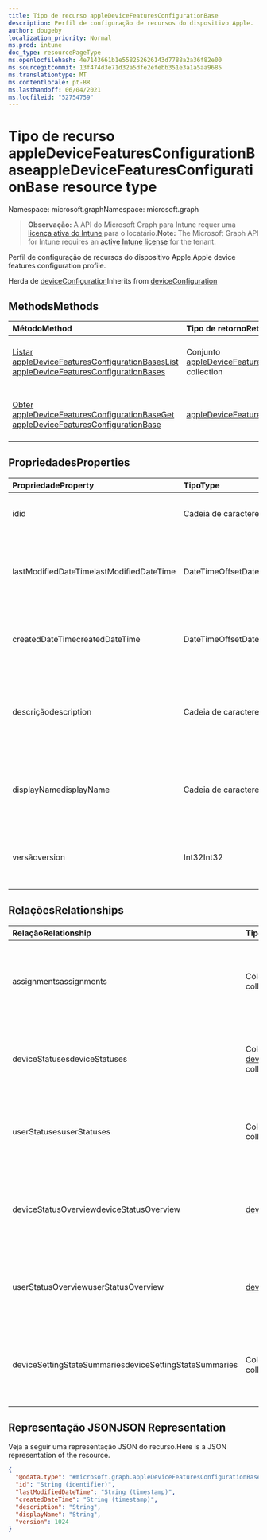 ```yaml
---
title: Tipo de recurso appleDeviceFeaturesConfigurationBase
description: Perfil de configuração de recursos do dispositivo Apple.
author: dougeby
localization_priority: Normal
ms.prod: intune
doc_type: resourcePageType
ms.openlocfilehash: 4e7143661b1e558252626143d7788a2a36f82e00
ms.sourcegitcommit: 13f474d3e71d32a5dfe2efebb351e3a1a5aa9685
ms.translationtype: MT
ms.contentlocale: pt-BR
ms.lasthandoff: 06/04/2021
ms.locfileid: "52754759"
---
```

# <a name="appledevicefeaturesconfigurationbase-resource-type"></a><span data-ttu-id="1b01c-103">Tipo de recurso appleDeviceFeaturesConfigurationBase</span><span class="sxs-lookup"><span data-stu-id="1b01c-103">appleDeviceFeaturesConfigurationBase resource type</span></span>

<span data-ttu-id="1b01c-104">Namespace: microsoft.graph</span><span class="sxs-lookup"><span data-stu-id="1b01c-104">Namespace: microsoft.graph</span></span>

> <span data-ttu-id="1b01c-105">**Observação:** A API do Microsoft Graph para Intune requer uma [licença ativa do Intune](https://go.microsoft.com/fwlink/?linkid=839381) para o locatário.</span><span class="sxs-lookup"><span data-stu-id="1b01c-105">**Note:** The Microsoft Graph API for Intune requires an [active Intune license](https://go.microsoft.com/fwlink/?linkid=839381) for the tenant.</span></span>

<span data-ttu-id="1b01c-106">Perfil de configuração de recursos do dispositivo Apple.</span><span class="sxs-lookup"><span data-stu-id="1b01c-106">Apple device features configuration profile.</span></span>


<span data-ttu-id="1b01c-107">Herda de [deviceConfiguration](../resources/intune-deviceconfig-deviceconfiguration.md)</span><span class="sxs-lookup"><span data-stu-id="1b01c-107">Inherits from [deviceConfiguration](../resources/intune-deviceconfig-deviceconfiguration.md)</span></span>

## <a name="methods"></a><span data-ttu-id="1b01c-108">Methods</span><span class="sxs-lookup"><span data-stu-id="1b01c-108">Methods</span></span>
|<span data-ttu-id="1b01c-109">Método</span><span class="sxs-lookup"><span data-stu-id="1b01c-109">Method</span></span>|<span data-ttu-id="1b01c-110">Tipo de retorno</span><span class="sxs-lookup"><span data-stu-id="1b01c-110">Return Type</span></span>|<span data-ttu-id="1b01c-111">Descrição</span><span class="sxs-lookup"><span data-stu-id="1b01c-111">Description</span></span>|
|:---|:---|:---|
|[<span data-ttu-id="1b01c-112">Listar appleDeviceFeaturesConfigurationBases</span><span class="sxs-lookup"><span data-stu-id="1b01c-112">List appleDeviceFeaturesConfigurationBases</span></span>](../api/intune-deviceconfig-appledevicefeaturesconfigurationbase-list.md)|<span data-ttu-id="1b01c-113">Conjunto [appleDeviceFeaturesConfigurationBase](../resources/intune-deviceconfig-appledevicefeaturesconfigurationbase.md)</span><span class="sxs-lookup"><span data-stu-id="1b01c-113">[appleDeviceFeaturesConfigurationBase](../resources/intune-deviceconfig-appledevicefeaturesconfigurationbase.md) collection</span></span>|<span data-ttu-id="1b01c-114">Listar propriedades e relações de objetos de [appleDeviceFeaturesConfigurationBase](../resources/intune-deviceconfig-appledevicefeaturesconfigurationbase.md).</span><span class="sxs-lookup"><span data-stu-id="1b01c-114">List properties and relationships of the [appleDeviceFeaturesConfigurationBase](../resources/intune-deviceconfig-appledevicefeaturesconfigurationbase.md) objects.</span></span>|
|[<span data-ttu-id="1b01c-115">Obter appleDeviceFeaturesConfigurationBase</span><span class="sxs-lookup"><span data-stu-id="1b01c-115">Get appleDeviceFeaturesConfigurationBase</span></span>](../api/intune-deviceconfig-appledevicefeaturesconfigurationbase-get.md)|[<span data-ttu-id="1b01c-116">appleDeviceFeaturesConfigurationBase</span><span class="sxs-lookup"><span data-stu-id="1b01c-116">appleDeviceFeaturesConfigurationBase</span></span>](../resources/intune-deviceconfig-appledevicefeaturesconfigurationbase.md)|<span data-ttu-id="1b01c-117">Ler propriedades e relações de objetos de [appleDeviceFeaturesConfigurationBase](../resources/intune-deviceconfig-appledevicefeaturesconfigurationbase.md).</span><span class="sxs-lookup"><span data-stu-id="1b01c-117">Read properties and relationships of the [appleDeviceFeaturesConfigurationBase](../resources/intune-deviceconfig-appledevicefeaturesconfigurationbase.md) object.</span></span>|

## <a name="properties"></a><span data-ttu-id="1b01c-118">Propriedades</span><span class="sxs-lookup"><span data-stu-id="1b01c-118">Properties</span></span>
|<span data-ttu-id="1b01c-119">Propriedade</span><span class="sxs-lookup"><span data-stu-id="1b01c-119">Property</span></span>|<span data-ttu-id="1b01c-120">Tipo</span><span class="sxs-lookup"><span data-stu-id="1b01c-120">Type</span></span>|<span data-ttu-id="1b01c-121">Descrição</span><span class="sxs-lookup"><span data-stu-id="1b01c-121">Description</span></span>|
|:---|:---|:---|
|<span data-ttu-id="1b01c-122">id</span><span class="sxs-lookup"><span data-stu-id="1b01c-122">id</span></span>|<span data-ttu-id="1b01c-123">Cadeia de caracteres</span><span class="sxs-lookup"><span data-stu-id="1b01c-123">String</span></span>|<span data-ttu-id="1b01c-124">Chave da entidade.</span><span class="sxs-lookup"><span data-stu-id="1b01c-124">Key of the entity.</span></span> <span data-ttu-id="1b01c-125">Herdada de [deviceConfiguration](../resources/intune-deviceconfig-deviceconfiguration.md)</span><span class="sxs-lookup"><span data-stu-id="1b01c-125">Inherited from [deviceConfiguration](../resources/intune-deviceconfig-deviceconfiguration.md)</span></span>|
|<span data-ttu-id="1b01c-126">lastModifiedDateTime</span><span class="sxs-lookup"><span data-stu-id="1b01c-126">lastModifiedDateTime</span></span>|<span data-ttu-id="1b01c-127">DateTimeOffset</span><span class="sxs-lookup"><span data-stu-id="1b01c-127">DateTimeOffset</span></span>|<span data-ttu-id="1b01c-128">DateTime da última modificação do objeto.</span><span class="sxs-lookup"><span data-stu-id="1b01c-128">DateTime the object was last modified.</span></span> <span data-ttu-id="1b01c-129">Herdada de [deviceConfiguration](../resources/intune-deviceconfig-deviceconfiguration.md)</span><span class="sxs-lookup"><span data-stu-id="1b01c-129">Inherited from [deviceConfiguration](../resources/intune-deviceconfig-deviceconfiguration.md)</span></span>|
|<span data-ttu-id="1b01c-130">createdDateTime</span><span class="sxs-lookup"><span data-stu-id="1b01c-130">createdDateTime</span></span>|<span data-ttu-id="1b01c-131">DateTimeOffset</span><span class="sxs-lookup"><span data-stu-id="1b01c-131">DateTimeOffset</span></span>|<span data-ttu-id="1b01c-132">DateTime em que o objeto foi criado.</span><span class="sxs-lookup"><span data-stu-id="1b01c-132">DateTime the object was created.</span></span> <span data-ttu-id="1b01c-133">Herdada de [deviceConfiguration](../resources/intune-deviceconfig-deviceconfiguration.md)</span><span class="sxs-lookup"><span data-stu-id="1b01c-133">Inherited from [deviceConfiguration](../resources/intune-deviceconfig-deviceconfiguration.md)</span></span>|
|<span data-ttu-id="1b01c-134">descrição</span><span class="sxs-lookup"><span data-stu-id="1b01c-134">description</span></span>|<span data-ttu-id="1b01c-135">Cadeia de caracteres</span><span class="sxs-lookup"><span data-stu-id="1b01c-135">String</span></span>|<span data-ttu-id="1b01c-136">O administrador forneceu a descrição da Configuração do dispositivo.</span><span class="sxs-lookup"><span data-stu-id="1b01c-136">Admin provided description of the Device Configuration.</span></span> <span data-ttu-id="1b01c-137">Herdada de [deviceConfiguration](../resources/intune-deviceconfig-deviceconfiguration.md)</span><span class="sxs-lookup"><span data-stu-id="1b01c-137">Inherited from [deviceConfiguration](../resources/intune-deviceconfig-deviceconfiguration.md)</span></span>|
|<span data-ttu-id="1b01c-138">displayName</span><span class="sxs-lookup"><span data-stu-id="1b01c-138">displayName</span></span>|<span data-ttu-id="1b01c-139">Cadeia de caracteres</span><span class="sxs-lookup"><span data-stu-id="1b01c-139">String</span></span>|<span data-ttu-id="1b01c-140">O administrador forneceu o nome da Configuração do dispositivo.</span><span class="sxs-lookup"><span data-stu-id="1b01c-140">Admin provided name of the device configuration.</span></span> <span data-ttu-id="1b01c-141">Herdada de [deviceConfiguration](../resources/intune-deviceconfig-deviceconfiguration.md)</span><span class="sxs-lookup"><span data-stu-id="1b01c-141">Inherited from [deviceConfiguration](../resources/intune-deviceconfig-deviceconfiguration.md)</span></span>|
|<span data-ttu-id="1b01c-142">versão</span><span class="sxs-lookup"><span data-stu-id="1b01c-142">version</span></span>|<span data-ttu-id="1b01c-143">Int32</span><span class="sxs-lookup"><span data-stu-id="1b01c-143">Int32</span></span>|<span data-ttu-id="1b01c-144">Versão da configuração do dispositivo.</span><span class="sxs-lookup"><span data-stu-id="1b01c-144">Version of the device configuration.</span></span> <span data-ttu-id="1b01c-145">Herdada de [deviceConfiguration](../resources/intune-deviceconfig-deviceconfiguration.md)</span><span class="sxs-lookup"><span data-stu-id="1b01c-145">Inherited from [deviceConfiguration](../resources/intune-deviceconfig-deviceconfiguration.md)</span></span>|

## <a name="relationships"></a><span data-ttu-id="1b01c-146">Relações</span><span class="sxs-lookup"><span data-stu-id="1b01c-146">Relationships</span></span>
|<span data-ttu-id="1b01c-147">Relação</span><span class="sxs-lookup"><span data-stu-id="1b01c-147">Relationship</span></span>|<span data-ttu-id="1b01c-148">Tipo</span><span class="sxs-lookup"><span data-stu-id="1b01c-148">Type</span></span>|<span data-ttu-id="1b01c-149">Descrição</span><span class="sxs-lookup"><span data-stu-id="1b01c-149">Description</span></span>|
|:---|:---|:---|
|<span data-ttu-id="1b01c-150">assignments</span><span class="sxs-lookup"><span data-stu-id="1b01c-150">assignments</span></span>|<span data-ttu-id="1b01c-151">Coleção [deviceConfigurationAssignment](../resources/intune-deviceconfig-deviceconfigurationassignment.md)</span><span class="sxs-lookup"><span data-stu-id="1b01c-151">[deviceConfigurationAssignment](../resources/intune-deviceconfig-deviceconfigurationassignment.md) collection</span></span>|<span data-ttu-id="1b01c-152">A lista de atribuições para o perfil de configuração do dispositivo.</span><span class="sxs-lookup"><span data-stu-id="1b01c-152">The list of assignments for the device configuration profile.</span></span> <span data-ttu-id="1b01c-153">Herdada de [deviceConfiguration](../resources/intune-deviceconfig-deviceconfiguration.md)</span><span class="sxs-lookup"><span data-stu-id="1b01c-153">Inherited from [deviceConfiguration](../resources/intune-deviceconfig-deviceconfiguration.md)</span></span>|
|<span data-ttu-id="1b01c-154">deviceStatuses</span><span class="sxs-lookup"><span data-stu-id="1b01c-154">deviceStatuses</span></span>|<span data-ttu-id="1b01c-155">Coleção [deviceConfigurationDeviceStatus](../resources/intune-deviceconfig-deviceconfigurationdevicestatus.md)</span><span class="sxs-lookup"><span data-stu-id="1b01c-155">[deviceConfigurationDeviceStatus](../resources/intune-deviceconfig-deviceconfigurationdevicestatus.md) collection</span></span>|<span data-ttu-id="1b01c-156">Status da instalação da configuração de dispositivo por dispositivo.</span><span class="sxs-lookup"><span data-stu-id="1b01c-156">Device configuration installation status by device.</span></span> <span data-ttu-id="1b01c-157">Herdada de [deviceConfiguration](../resources/intune-deviceconfig-deviceconfiguration.md)</span><span class="sxs-lookup"><span data-stu-id="1b01c-157">Inherited from [deviceConfiguration](../resources/intune-deviceconfig-deviceconfiguration.md)</span></span>|
|<span data-ttu-id="1b01c-158">userStatuses</span><span class="sxs-lookup"><span data-stu-id="1b01c-158">userStatuses</span></span>|<span data-ttu-id="1b01c-159">Coleção [deviceConfigurationUserStatus](../resources/intune-deviceconfig-deviceconfigurationuserstatus.md)</span><span class="sxs-lookup"><span data-stu-id="1b01c-159">[deviceConfigurationUserStatus](../resources/intune-deviceconfig-deviceconfigurationuserstatus.md) collection</span></span>|<span data-ttu-id="1b01c-160">Status da instalação de configuração do dispositivo pelo usuário.</span><span class="sxs-lookup"><span data-stu-id="1b01c-160">Device configuration installation status by user.</span></span> <span data-ttu-id="1b01c-161">Herdada de [deviceConfiguration](../resources/intune-deviceconfig-deviceconfiguration.md)</span><span class="sxs-lookup"><span data-stu-id="1b01c-161">Inherited from [deviceConfiguration](../resources/intune-deviceconfig-deviceconfiguration.md)</span></span>|
|<span data-ttu-id="1b01c-162">deviceStatusOverview</span><span class="sxs-lookup"><span data-stu-id="1b01c-162">deviceStatusOverview</span></span>|[<span data-ttu-id="1b01c-163">deviceConfigurationDeviceOverview</span><span class="sxs-lookup"><span data-stu-id="1b01c-163">deviceConfigurationDeviceOverview</span></span>](../resources/intune-deviceconfig-deviceconfigurationdeviceoverview.md)|<span data-ttu-id="1b01c-164">Visão geral de status de dispositivos para Configuração de Dispositivo. Herdado de [deviceConfiguration](../resources/intune-deviceconfig-deviceconfiguration.md)</span><span class="sxs-lookup"><span data-stu-id="1b01c-164">Device Configuration devices status overview Inherited from [deviceConfiguration](../resources/intune-deviceconfig-deviceconfiguration.md)</span></span>|
|<span data-ttu-id="1b01c-165">userStatusOverview</span><span class="sxs-lookup"><span data-stu-id="1b01c-165">userStatusOverview</span></span>|[<span data-ttu-id="1b01c-166">deviceConfigurationUserOverview</span><span class="sxs-lookup"><span data-stu-id="1b01c-166">deviceConfigurationUserOverview</span></span>](../resources/intune-deviceconfig-deviceconfigurationuseroverview.md)|<span data-ttu-id="1b01c-167">Visão geral de status de usuários para Configuração de Dispositivo. Herdado de [deviceConfiguration](../resources/intune-deviceconfig-deviceconfiguration.md)</span><span class="sxs-lookup"><span data-stu-id="1b01c-167">Device Configuration users status overview Inherited from [deviceConfiguration](../resources/intune-deviceconfig-deviceconfiguration.md)</span></span>|
|<span data-ttu-id="1b01c-168">deviceSettingStateSummaries</span><span class="sxs-lookup"><span data-stu-id="1b01c-168">deviceSettingStateSummaries</span></span>|<span data-ttu-id="1b01c-169">Coleção [settingStateDeviceSummary](../resources/intune-deviceconfig-settingstatedevicesummary.md)</span><span class="sxs-lookup"><span data-stu-id="1b01c-169">[settingStateDeviceSummary](../resources/intune-deviceconfig-settingstatedevicesummary.md) collection</span></span>|<span data-ttu-id="1b01c-170">Visão geral de dispositivos de configuração para Configuração de Dispositivo. Herdado de [deviceConfiguration](../resources/intune-deviceconfig-deviceconfiguration.md)</span><span class="sxs-lookup"><span data-stu-id="1b01c-170">Device Configuration Setting State Device Summary Inherited from [deviceConfiguration](../resources/intune-deviceconfig-deviceconfiguration.md)</span></span>|

## <a name="json-representation"></a><span data-ttu-id="1b01c-171">Representação JSON</span><span class="sxs-lookup"><span data-stu-id="1b01c-171">JSON Representation</span></span>
<span data-ttu-id="1b01c-172">Veja a seguir uma representação JSON do recurso.</span><span class="sxs-lookup"><span data-stu-id="1b01c-172">Here is a JSON representation of the resource.</span></span>
<!-- {
  "blockType": "resource",
  "keyProperty": "id",
  "@odata.type": "microsoft.graph.appleDeviceFeaturesConfigurationBase"
}
-->
``` json
{
  "@odata.type": "#microsoft.graph.appleDeviceFeaturesConfigurationBase",
  "id": "String (identifier)",
  "lastModifiedDateTime": "String (timestamp)",
  "createdDateTime": "String (timestamp)",
  "description": "String",
  "displayName": "String",
  "version": 1024
}
```




